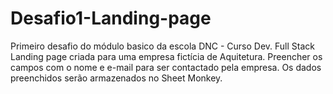 # Desafio1-Landing-page
Primeiro desafio do módulo basico da escola DNC - Curso Dev. Full Stack
Landing page criada para uma empresa fictícia de Aquitetura.
Preencher os campos com o nome e e-mail para ser contactado pela empresa.
Os dados preenchidos serão armazenados no Sheet Monkey.
